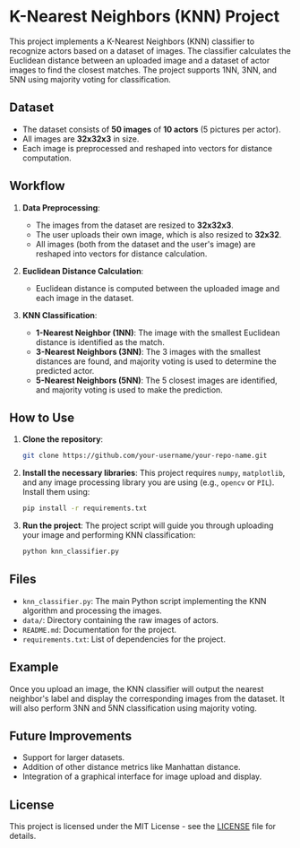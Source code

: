 # K-Nearest Neighbors (KNN) Project

This project implements a K-Nearest Neighbors (KNN) classifier to recognize actors based on a dataset of images. The classifier calculates the Euclidean distance between an uploaded image and a dataset of actor images to find the closest matches. The project supports 1NN, 3NN, and 5NN using majority voting for classification.

## Dataset

- The dataset consists of **50 images** of **10 actors** (5 pictures per actor).
- All images are **32x32x3** in size.
- Each image is preprocessed and reshaped into vectors for distance computation.

## Workflow

1. **Data Preprocessing**:
    - The images from the dataset are resized to **32x32x3**.
    - The user uploads their own image, which is also resized to **32x32**.
    - All images (both from the dataset and the user's image) are reshaped into vectors for distance calculation.

2. **Euclidean Distance Calculation**:
    - Euclidean distance is computed between the uploaded image and each image in the dataset.

3. **KNN Classification**:
    - **1-Nearest Neighbor (1NN)**: The image with the smallest Euclidean distance is identified as the match.
    - **3-Nearest Neighbors (3NN)**: The 3 images with the smallest distances are found, and majority voting is used to determine the predicted actor.
    - **5-Nearest Neighbors (5NN)**: The 5 closest images are identified, and majority voting is used to make the prediction.

## How to Use

1. **Clone the repository**:
    ```bash
    git clone https://github.com/your-username/your-repo-name.git
    ```

2. **Install the necessary libraries**:
    This project requires `numpy`, `matplotlib`, and any image processing library you are using (e.g., `opencv` or `PIL`). Install them using:
    ```bash
    pip install -r requirements.txt
    ```

3. **Run the project**:
    The project script will guide you through uploading your image and performing KNN classification:
    ```bash
    python knn_classifier.py
    ```

## Files

- `knn_classifier.py`: The main Python script implementing the KNN algorithm and processing the images.
- `data/`: Directory containing the raw images of actors.
- `README.md`: Documentation for the project.
- `requirements.txt`: List of dependencies for the project.

## Example

Once you upload an image, the KNN classifier will output the nearest neighbor's label and display the corresponding images from the dataset. It will also perform 3NN and 5NN classification using majority voting.

## Future Improvements

- Support for larger datasets.
- Addition of other distance metrics like Manhattan distance.
- Integration of a graphical interface for image upload and display.

## License

This project is licensed under the MIT License - see the [LICENSE](LICENSE) file for details.
